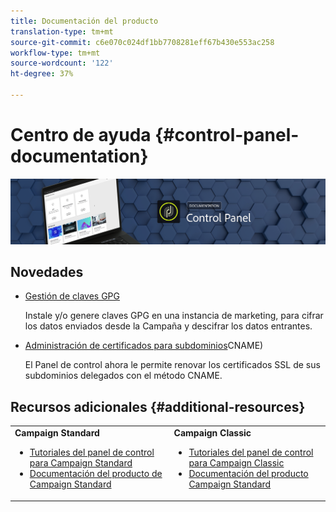 ```yaml
---
title: Documentación del producto
translation-type: tm+mt
source-git-commit: c6e070c024df1bb7708281eff67b430e553ac258
workflow-type: tm+mt
source-wordcount: '122'
ht-degree: 37%

---
```



# Centro de ayuda {#control-panel-documentation}

![](assets/do-not-localize/banner.png)

## Novedades

* [Gestión de claves GPG](instances-settings/using/gpg-keys-management.md)

   Instale y/o genere claves GPG en una instancia de marketing, para cifrar los datos enviados desde la Campaña y descifrar los datos entrantes.

* [Administración de certificados para subdominios](subdomains-certificates/using/renewing-subdomain-certificate.md)CNAME)

   El Panel de control ahora le permite renovar los certificados SSL de sus subdominios delegados con el método CNAME.

## Recursos adicionales {#additional-resources}

<table>
    <tr>
        <td><b>Campaign Standard</b><br/>
        <ul>
            <li><a href="https://docs.adobe.com/content/help/en/campaign-learn/campaign-standard-tutorials/administrating/control-panel/control-panel-overview.html">Tutoriales del panel de control para Campaign Standard</a></li>
            <li><a href="https://docs.adobe.com/content/help/es-ES/campaign-standard/using/campaign-standard-home.html">Documentación del producto de Campaign Standard</a></li>
        </ul>
        </td>
        <td><b>Campaign Classic</b><br/>
        <ul>
            <li><a href="https://docs.adobe.com/content/help/en/campaign-learn/campaign-classic-tutorials/administrating/control-panel-acc/control-panel-overview.html">Tutoriales del panel de control para Campaign Classic</a></li>
            <li><a href="https://docs.adobe.com/content/help/es-ES/campaign-classic/using/campaign-classic-home.html">Documentación del producto Campaign Standard</a></li>
        </ul>
        </td>
    </tr>
</table>
